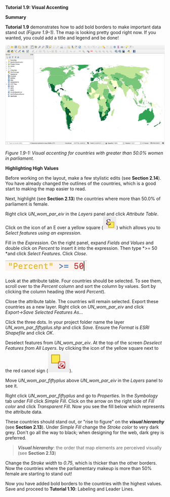 **Tutorial 1.9: Visual Accenting**

**Summary**

**Tutorial 1.9** demonstrates how to add bold borders to make important data stand out *(Figure 1.9-1)*. The map is looking pretty good right now. If you wanted, you could add a title and legend and be done!

![](1.9_Visual_Accenting_images/image_0.png)

*Figure 1.9-1: Visual accenting for countries with greater than 50.0% women in parliament.*

**Highlighting High Values**

Before working on the layout, make a few stylistic edits (see **Section 2.14**). You have already changed the outlines of the countries, which is a good start to making the map easier to read.

Next, highlight (see **Section 2.13**) the countries where more than 50.0% of parliament is female.

Right click *UN_wom_par_eiv* in the *Layers* panel and click *Attribute Table*. Click on the icon of an E over a yellow square (![](1.9_Visual_Accenting_images/image_1.png)) which allows you to *Select features using an expression*. 

Fill in the *Expression*. On the right panel, expand *Fields and Values* and double click on *Percent* to insert it into the expression. Then type *>= 50 *and click *Select Features*. Click *Close*.

![](1.9_Visual_Accenting_images/image_2.png)

Look at the attribute table. Four countries should be selected. To see them, scroll over to the *Percent* column and sort the column by values. Sort by clicking the column heading (the word *Percent*). 

Close the attribute table. The countries will remain selected. Export these countries as a new layer. Right click on *UN_wom_par_eiv* and click *Export→Save Selected Features As…*

Click the three dots. In your project folder name the layer *UN_wom_par_fiftyplus.shp* and click *Save*. Ensure the *Format* is *ESRI Shapefile* and click *OK*.

Deselect features from *UN_wom_par_eiv*. At the top of the screen *Deselect Features from All Layers*. by clicking the icon of the yellow square next to the red cancel sign (![](1.9_Visual_Accenting_images/image_3.png)).

Move *UN_wom_par_fiftyplus* above *UN_wom_par_eiv* in the *Layers* panel to see it.

Right click *UN_wom_par_fiftyplus* and go to *Properties*. In the *Symbology* tab under *Fill* click *Simple Fill*. Click on the arrow on the right side of *Fill color* and click *Transparent Fill*. Now you see the fill below which represents the attribute data.

These countries should stand out, or "rise to figure" on the ***visual hierarchy*** (see **Section 2.13**). Under *Simple Fill* change the *Stroke color* to very dark grey. Don't go all the way to black; when designing for the web, dark grey is preferred. 

> ***Visual hierarchy***: the order that map elements are perceived visually (see **Section 2.13**)

Change the *Stroke width* to *0.75*, which is thicker than the other borders. Now the countries where the parliamentary makeup is more than 50% female are starting to stand out!

Now you have added bold borders to the countries with the highest values. Save and proceed to **Tutorial 1.10**: Labeling and Leader Lines.

